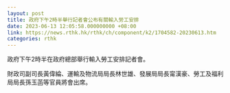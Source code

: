 ```yaml
---
layout: post
title: 政府下午2時半舉行記者會公布有關輸入勞工安排
date: 2023-06-13 12:05:58.000000000 +08:00
link: https://news.rthk.hk/rthk/ch/component/k2/1704582-20230613.htm
categories: rthk
---
```


政府下午2時半在政府總部舉行輸入勞工安排記者會。

財政司副司長黃偉綸、運輸及物流局局長林世雄、發展局局長甯漢豪、勞工及福利局局長孫玉菡等官員將會出席。
